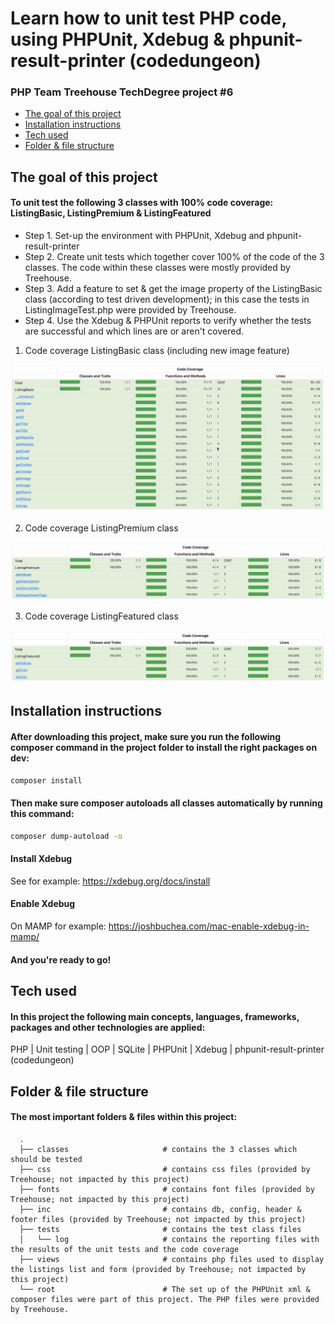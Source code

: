 # Learn how to unit test PHP code, using PHPUnit, Xdebug & phpunit-result-printer (codedungeon)
### PHP Team Treehouse TechDegree project #6

- [The goal of this project](#the-goal-of-this-project)
- [Installation instructions](#installation-instructions)
- [Tech used](#tech-used)
- [Folder & file structure](#folder--file-structure)

## The goal of this project
#### To unit test the following 3 classes with 100% code coverage: ListingBasic, ListingPremium & ListingFeatured

- Step 1. Set-up the environment with PHPUnit, Xdebug and phpunit-result-printer
- Step 2. Create unit tests which together cover 100% of the code of the 3 classes. The code within these classes were mostly provided by Treehouse.
- Step 3. Add a feature to set & get the image property of the ListingBasic class (according to test driven development); in this case the tests in ListingImageTest.php were provided by Treehouse.
- Step 4. Use the Xdebug & PHPUnit reports to verify whether the tests are successful and which lines are or aren't covered.

1. Code coverage ListingBasic class (including new image feature)

![Code coverage ListingBasic class](screenshots/listingbasic.png)

2. Code coverage ListingPremium class

![Code coverage ListingPremium class](screenshots/listingpremium.png)

3. Code coverage ListingFeatured class

![Code coverage ListingFeatured class](screenshots/listingfeatured.png)

## Installation instructions
#### After downloading this project, make sure you run the following composer command in the project folder to install the right packages on dev:
```bash
composer install
```

#### Then make sure composer autoloads all classes automatically by running this command:

```bash
composer dump-autoload -o
```

#### Install Xdebug

See for example: https://xdebug.org/docs/install

#### Enable Xdebug

On MAMP for example: https://joshbuchea.com/mac-enable-xdebug-in-mamp/

#### And you're ready to go!  

## Tech used
#### In this project the following main concepts, languages, frameworks, packages and other technologies are applied:
PHP | Unit testing | OOP | SQLite | PHPUnit | Xdebug | phpunit-result-printer (codedungeon)

## Folder & file structure
#### The most important folders & files within this project:

      .
      ├── classes                     # contains the 3 classes which should be tested
      ├── css                         # contains css files (provided by Treehouse; not impacted by this project)
      ├── fonts                       # contains font files (provided by Treehouse; not impacted by this project)
      ├── inc                         # contains db, config, header & footer files (provided by Treehouse; not impacted by this project)
      ├── tests                       # contains the test class files
      │   └── log                     # contains the reporting files with the results of the unit tests and the code coverage
      ├── views                       # contains php files used to display the listings list and form (provided by Treehouse; not impacted by this project)
      └── root                        # The set up of the PHPUnit xml & composer files were part of this project. The PHP files were provided by Treehouse.
